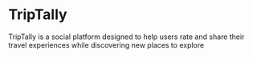 # TripTally
TripTally is a social platform designed to help users rate and share their travel experiences while discovering new places to explore
